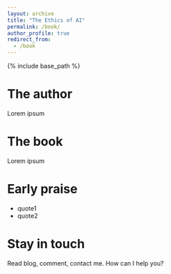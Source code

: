 ```yaml
---
layout: archive
title: "The Ethics of AI"
permalink: /book/
author_profile: true
redirect_from:
  - /book
---
```


{% include base_path %}

The author
======
Lorem ipsum

The book
======
Lorem ipsum
  
Early praise
======
* quote1
* quote2

Stay in touch
======
Read blog, comment, contact me. How can I help you?
